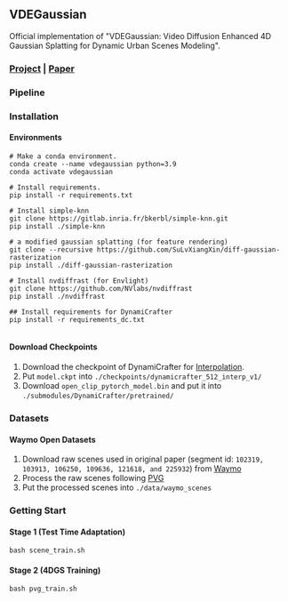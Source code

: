 ## VDEGaussian

Official implementation of "VDEGaussian: Video Diffusion Enhanced 4D Gaussian Splatting for Dynamic Urban Scenes Modeling".

### [Project](https://pulangk97.github.io/VDEGaussian-Project/) | [Paper](https://www.arxiv.org/pdf/2508.02129)

### Pipeline

### Installation
#### Environments

```
# Make a conda environment.
conda create --name vdegaussian python=3.9
conda activate vdegaussian

# Install requirements.
pip install -r requirements.txt

# Install simple-knn
git clone https://gitlab.inria.fr/bkerbl/simple-knn.git
pip install ./simple-knn

# a modified gaussian splatting (for feature rendering)
git clone --recursive https://github.com/SuLvXiangXin/diff-gaussian-rasterization
pip install ./diff-gaussian-rasterization

# Install nvdiffrast (for Envlight)
git clone https://github.com/NVlabs/nvdiffrast
pip install ./nvdiffrast

## Install requirements for DynamiCrafter
pip install -r requirements_dc.txt


```
#### Download Checkpoints

1. Download the checkpoint of DynamiCrafter for [Interpolation](https://huggingface.co/Doubiiu/DynamiCrafter_512_Interp/blob/main/model.ckpt). 
2. Put `model.ckpt` into `./checkpoints/dynamicrafter_512_interp_v1/`
3. Download `open_clip_pytorch_model.bin` and put it into `./submodules/DynamiCrafter/pretrained/`
### Datasets
#### Waymo Open Datasets
1. Download raw scenes used in original paper (segment id: `102319, 103913, 106250, 109636, 121618, and 225932`) from [Waymo](https://waymo.com/open/)
2. Process the raw scenes following [PVG](https://github.com/fudan-zvg/PVG) 
3. Put the processed scenes into `./data/waymo_scenes`


### Getting Start

#### Stage 1 (Test Time Adaptation)
```
bash scene_train.sh
```

#### Stage 2 (4DGS Training)

```
bash pvg_train.sh
```